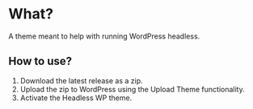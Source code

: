 # What?
A theme meant to help with running WordPress headless.

## How to use?
1. Download the latest release as a zip.
2. Upload the zip to WordPress using the Upload Theme functionality.
3. Activate the Headless WP theme.
